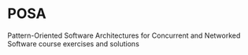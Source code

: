 POSA
====

Pattern-Oriented Software Architectures for Concurrent and Networked Software course exercises and solutions
